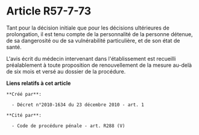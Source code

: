 # Article R57-7-73

Tant pour la décision initiale que pour les décisions ultérieures de prolongation, il est tenu compte de la personnalité de
la personne détenue, de sa dangerosité ou de sa vulnérabilité particulière, et de son état de santé. 

L'avis écrit du médecin intervenant dans l'établissement est recueilli préalablement à toute proposition de renouvellement de
la mesure au-delà de six mois et versé au dossier de la procédure.

**Liens relatifs à cet article**

	**Créé par**:

	  - Décret n°2010-1634 du 23 décembre 2010 - art. 1

	**Cité par**:

	  - Code de procédure pénale - art. R288 (V)
